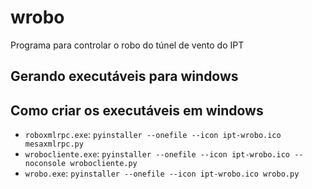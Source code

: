 # wrobo


Programa para controlar o robo do túnel de vento do IPT


## Gerando executáveis para windows

## Como criar os executáveis em windows

 * `roboxmlrpc.exe`: `pyinstaller --onefile --icon ipt-wrobo.ico mesaxmlrpc.py`
 * `wrobocliente.exe`: `pyinstaller --onefile --icon ipt-wrobo.ico --noconsole wrobocliente.py`
 * `wrobo.exe`: `pyinstaller --onefile --icon ipt-wrobo.ico wrobo.py`



